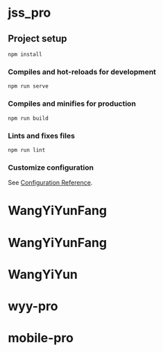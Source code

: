 # jss_pro

## Project setup
```
npm install
```

### Compiles and hot-reloads for development
```
npm run serve
```

### Compiles and minifies for production
```
npm run build
```

### Lints and fixes files
```
npm run lint
```

### Customize configuration
See [Configuration Reference](https://cli.vuejs.org/config/).
# WangYiYunFang
# WangYiYunFang
# WangYiYun
# wyy-pro
# mobile-pro
